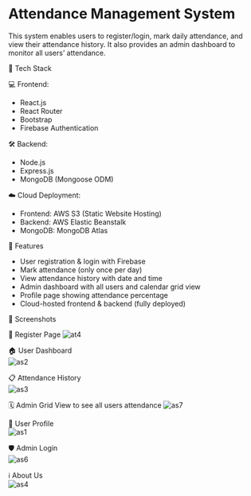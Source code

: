
# Attendance Management System

This system enables users to register/login, mark daily attendance, and view their attendance history. It also provides an admin dashboard to monitor all users’ attendance.

🔧 Tech Stack

 💻 Frontend:
- React.js
- React Router
- Bootstrap
- Firebase Authentication

🛠️ Backend:
- Node.js
- Express.js
- MongoDB (Mongoose ODM)

☁️ Cloud Deployment:
- Frontend: AWS S3 (Static Website Hosting)
- Backend: AWS Elastic Beanstalk
- MongoDB: MongoDB Atlas
  
 🔐 Features

- User registration & login with Firebase
- Mark attendance (only once per day)
- View attendance history with date and time
- Admin dashboard with all users and calendar grid view
- Profile page showing attendance percentage
- Cloud-hosted frontend & backend (fully deployed)

📸 Screenshots

🔐 Register Page
![at4](https://github.com/user-attachments/assets/fa7f4ba7-3397-4bf0-9b4f-5fc7333cabf3)

🏠 User Dashboard  
![as2](https://github.com/user-attachments/assets/adbf4453-9ac4-4a91-8088-5615d5bb8dd7)

📋 Attendance History  
![as3](https://github.com/user-attachments/assets/0e0da707-b8b5-429f-ae20-fed03c21b8db)

🗓️ Admin Grid View to see all users attendance
![as7](https://github.com/user-attachments/assets/450a5729-fac2-4f85-8ab7-17dcb8c274b3)

👤 User Profile  
![as1](https://github.com/user-attachments/assets/75a8a1b8-2e7e-49d2-93ea-1a0775b73140)

🛡️ Admin Login  
![as6](https://github.com/user-attachments/assets/6e5c5c82-4159-444f-81e8-dc956cc6d9b3)

ℹ️ About Us  
![as4](https://github.com/user-attachments/assets/29b60d64-7e78-42b9-9337-cf13b42f8730)


